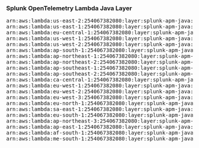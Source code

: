 <h3>Splunk OpenTelemetry Lambda Java Layer</h3>

<pre>
arn:aws:lambda:us-east-2:254067382080:layer:splunk-apm-java:197
arn:aws:lambda:us-east-1:254067382080:layer:splunk-apm-java:16
arn:aws:lambda:eu-central-1:254067382080:layer:splunk-apm-java:16
arn:aws:lambda:us-west-1:254067382080:layer:splunk-apm-java:16
arn:aws:lambda:us-west-2:254067382080:layer:splunk-apm-java:16
arn:aws:lambda:ap-south-1:254067382080:layer:splunk-apm-java:16
arn:aws:lambda:ap-northeast-1:254067382080:layer:splunk-apm-java:16
arn:aws:lambda:ap-northeast-2:254067382080:layer:splunk-apm-java:16
arn:aws:lambda:ap-southeast-1:254067382080:layer:splunk-apm-java:16
arn:aws:lambda:ap-southeast-2:254067382080:layer:splunk-apm-java:16
arn:aws:lambda:ca-central-1:254067382080:layer:splunk-apm-java:16
arn:aws:lambda:eu-west-1:254067382080:layer:splunk-apm-java:16
arn:aws:lambda:eu-west-2:254067382080:layer:splunk-apm-java:16
arn:aws:lambda:eu-west-3:254067382080:layer:splunk-apm-java:16
arn:aws:lambda:eu-north-1:254067382080:layer:splunk-apm-java:16
arn:aws:lambda:sa-east-1:254067382080:layer:splunk-apm-java:16
arn:aws:lambda:eu-south-1:254067382080:layer:splunk-apm-java:16
arn:aws:lambda:ap-northeast-3:254067382080:layer:splunk-apm-java:16
arn:aws:lambda:ap-east-1:254067382080:layer:splunk-apm-java:16
arn:aws:lambda:af-south-1:254067382080:layer:splunk-apm-java:16
arn:aws:lambda:me-south-1:254067382080:layer:splunk-apm-java:16
</pre>
